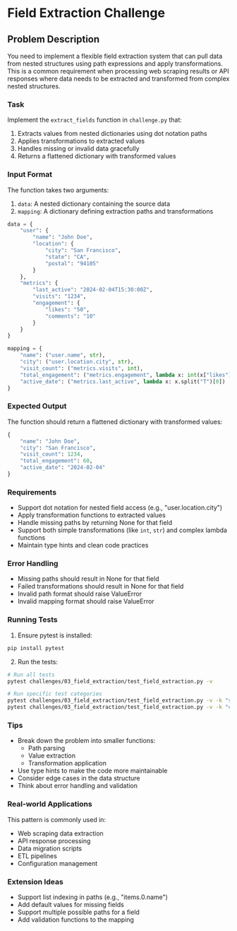 # Field Extraction Challenge

## Problem Description

You need to implement a flexible field extraction system that can pull data from nested structures using path expressions and apply transformations. This is a common requirement when processing web scraping results or API responses where data needs to be extracted and transformed from complex nested structures.

### Task

Implement the `extract_fields` function in `challenge.py` that:

1. Extracts values from nested dictionaries using dot notation paths
2. Applies transformations to extracted values
3. Handles missing or invalid data gracefully
4. Returns a flattened dictionary with transformed values

### Input Format

The function takes two arguments:
1. `data`: A nested dictionary containing the source data
2. `mapping`: A dictionary defining extraction paths and transformations

```python
data = {
    "user": {
        "name": "John Doe",
        "location": {
            "city": "San Francisco",
            "state": "CA",
            "postal": "94105"
        }
    },
    "metrics": {
        "last_active": "2024-02-04T15:30:00Z",
        "visits": "1234",
        "engagement": {
            "likes": "50",
            "comments": "10"
        }
    }
}

mapping = {
    "name": ("user.name", str),
    "city": ("user.location.city", str),
    "visit_count": ("metrics.visits", int),
    "total_engagement": ("metrics.engagement", lambda x: int(x["likes"]) + int(x["comments"])),
    "active_date": ("metrics.last_active", lambda x: x.split("T")[0])
}
```

### Expected Output

The function should return a flattened dictionary with transformed values:

```python
{
    "name": "John Doe",
    "city": "San Francisco",
    "visit_count": 1234,
    "total_engagement": 60,
    "active_date": "2024-02-04"
}
```

### Requirements

- Support dot notation for nested field access (e.g., "user.location.city")
- Apply transformation functions to extracted values
- Handle missing paths by returning None for that field
- Support both simple transformations (like `int`, `str`) and complex lambda functions
- Maintain type hints and clean code practices

### Error Handling

- Missing paths should result in None for that field
- Failed transformations should result in None for that field
- Invalid path format should raise ValueError
- Invalid mapping format should raise ValueError

### Running Tests

1. Ensure pytest is installed:
```bash
pip install pytest
```

2. Run the tests:
```bash
# Run all tests
pytest challenges/03_field_extraction/test_field_extraction.py -v

# Run specific test categories
pytest challenges/03_field_extraction/test_field_extraction.py -v -k "solution"
pytest challenges/03_field_extraction/test_field_extraction.py -v -k "challenge"
```

### Tips

- Break down the problem into smaller functions:
  - Path parsing
  - Value extraction
  - Transformation application
- Use type hints to make the code more maintainable
- Consider edge cases in the data structure
- Think about error handling and validation

### Real-world Applications

This pattern is commonly used in:
- Web scraping data extraction
- API response processing
- Data migration scripts
- ETL pipelines
- Configuration management

### Extension Ideas

- Support list indexing in paths (e.g., "items.0.name")
- Add default values for missing fields
- Support multiple possible paths for a field
- Add validation functions to the mapping
